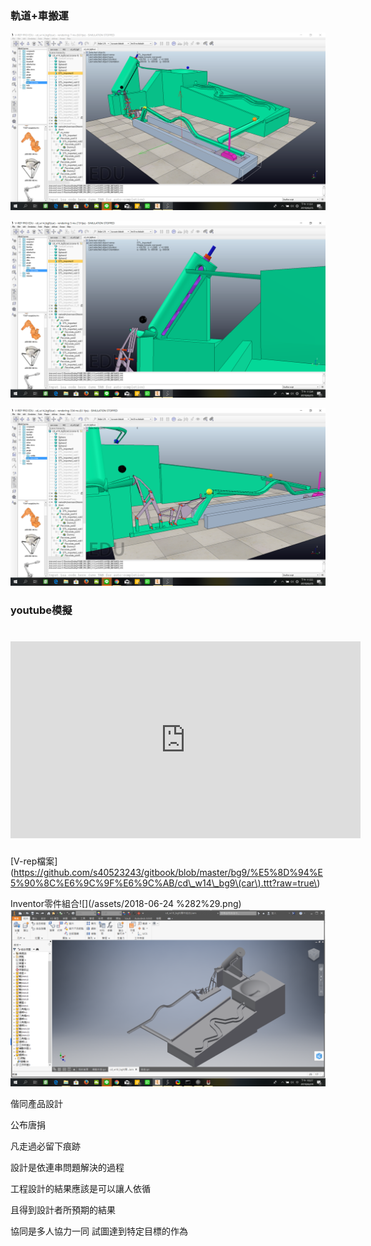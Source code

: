 ### 軌道+車搬運
![](/assets/2018-06-25.png)


![](/assets/12546.png)


![](/assets/125467.png)

### youtube模擬


# <iframe width="560" height="315" src="https://www.youtube.com/embed/as-OyFf4CXU" frameborder="0" allow="autoplay; encrypted-media" allowfullscreen></iframe>
[V-rep檔案\]\(https://github.com/s40523243/gitbook/blob/master/bg9/%E5%8D%94%E5%90%8C%E6%9C%9F%E6%9C%AB/cd\_w14\_bg9\(car\).ttt?raw=true\)
















Inventor零件組合![](/assets/2018-06-24 %282%29.png)![](/assets/2018-06-241.png)













偕同產品設計

公布唐捐

凡走過必留下痕跡

設計是依連串問題解決的過程

工程設計的結果應該是可以讓人依循

且得到設計者所預期的結果

協同是多人協力一同 試圖達到特定目標的作為

